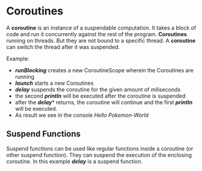 # Coroutines

A **coroutine** is an instance of a suspendable computation.
It takes a block of code and run it concurrently against the rest of the program.
**Coroutines** running on threads. But they are not bound to a specific thread. A **coroutine** can switch the thread after it was suspended.

Example:
 - ***runBlocking*** creates a new CoroutineScope wherein the Coroutines are running
 - ***launch*** starts a new Coroutines
 - ***delay*** suspends the coroutine for the given amount of miliseconds
 - the second ***println*** will be executed after the coroutine is suspended
 - after the ***delay**** returns, the coroutine will continue and the first ***println*** will be executed.
 - As result we see in the console *Hello Pokemon-World*


## Suspend Functions
Suspend functions can be used like regular functions inside a coroutine (or other suspend function).
They can suspend the execution of the enclosing coroutine.
In this example ***delay*** is a suspend function.